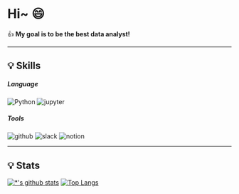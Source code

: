# Hi~ :smile:
:+1: **My goal is to be the best data analyst!**

---

## :bulb: Skills
##### Language
![Python](https://img.shields.io/badge/-Python-3775AB?style=flat-square&logo=Python&logoColor=white)
![jupyter](https://img.shields.io/badge/-jupyter-F37626?style=flat-square&logo=jupyter&logoColor=white)

##### Tools
![github](https://img.shields.io/badge/-github-181717?style=flat-square&logo=github&logoColor=white)
![slack](https://img.shields.io/badge/-slack-4A154B?style=flat-square&logo=slack&logoColor=white)
![notion](https://img.shields.io/badge/-notion-000000?style=flat-square&logo=notion&logoColor=white)

---

## :bulb: Stats
[![*'s github stats](https://github-readme-stats-delta-liard.vercel.app/api?username=dkgo003)](https://github.com/dkgo003)
[![Top Langs](https://github-readme-stats-delta-liard.vercel.app/api/top-langs/?username=dkgo003&layout=compact)](https://github.com/dkgo003/github-readme-stats)
